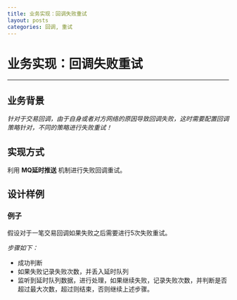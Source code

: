 ```yaml
---
title: 业务实现：回调失败重试
layout: posts
categories: 回调, 重试
---
```


# 业务实现：回调失败重试

---
## 业务背景
*针对于交易回调，由于自身或者对方网络的原因导致回调失败，这时需要配置回调策略针对，不同的策略进行失败重试！*

## 实现方式
 利用 **MQ延时推送** 机制进行失败回调重试。

## 设计样例

### 例子
假设对于一笔交易回调如果失败之后需要进行5次失败重试。

*步骤如下：*
* 成功判断
* 如果失败记录失败次数，并丢入延时队列
* 监听到延时队列数据，进行处理，如果继续失败，记录失败次数，并判断是否超过最大次数，超过则结束，否则继续上述步骤。
 
